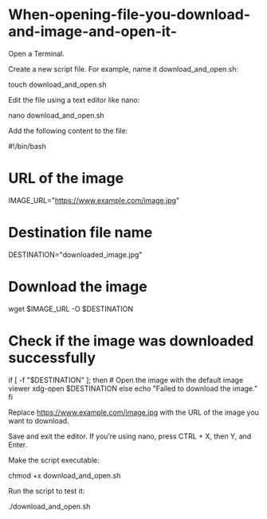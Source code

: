 # When-opening-file-you-download-and-image-and-open-it-
Open a Terminal.

Create a new script file. For example, name it download_and_open.sh:

touch download_and_open.sh

Edit the file using a text editor like nano:

nano download_and_open.sh

Add the following content to the file:

#!/bin/bash

# URL of the image
IMAGE_URL="https://www.example.com/image.jpg"

# Destination file name
DESTINATION="downloaded_image.jpg"

# Download the image
wget $IMAGE_URL -O $DESTINATION

# Check if the image was downloaded successfully
if [ -f "$DESTINATION" ]; then
    # Open the image with the default image viewer
    xdg-open $DESTINATION
else
    echo "Failed to download the image."
fi

Replace https://www.example.com/image.jpg with the URL of the image you want to download.

Save and exit the editor. If you’re using nano, press CTRL + X, then Y, and Enter.

Make the script executable:

chmod +x download_and_open.sh

Run the script to test it:

./download_and_open.sh

